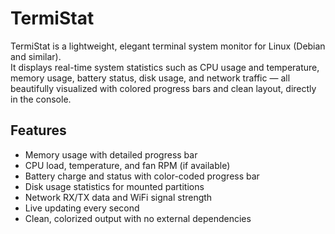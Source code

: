 # TermiStat

TermiStat is a lightweight, elegant terminal system monitor for Linux (Debian and similar).  
It displays real-time system statistics such as CPU usage and temperature, memory usage, battery status, disk usage, and network traffic — all beautifully visualized with colored progress bars and clean layout, directly in the console.

## Features

- Memory usage with detailed progress bar  
- CPU load, temperature, and fan RPM (if available)  
- Battery charge and status with color-coded progress bar  
- Disk usage statistics for mounted partitions  
- Network RX/TX data and WiFi signal strength  
- Live updating every second  
- Clean, colorized output with no external dependencies  
